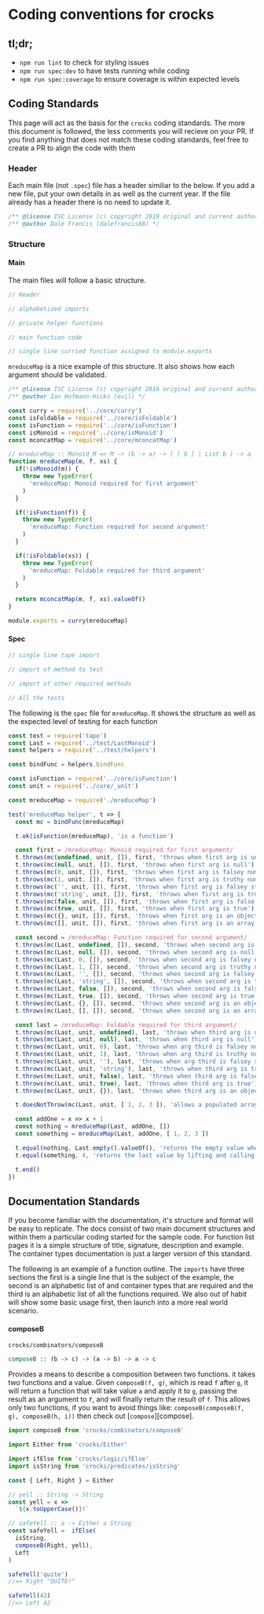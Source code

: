 # Coding conventions for crocks

## tl;dr;

* `npm run lint` to check for styling issues
* `npm run spec:dev` to have tests running while coding
* `npm run spec:coverage` to ensure coverage is within expected levels

## Coding Standards

This page will act as the basis for the `crocks` coding standards. The more
this document is followed, the less comments you will recieve on your PR. If you
find anything that does not match these coding standards, feel free to create a
PR to align the code with them

### Header

Each main file (not `.spec`) file has a header similiar to the below. If you add
a new file, put your own details in as well as the current year. If the file
already has a header there is no need to update it.

```javascript
/** @license ISC License (c) copyright 2019 original and current authors */
/** @author Dale Francis (dalefrancis88) */
```

### Structure

#### Main
The main files will follow a basic structure. 

```javascript
// Header

// alphabetized imports

// private helper functions

// main function code

// single line curried function assigned to module.exports 
```

`mreduceMap` is a nice example of this structure. It also shows how each argument
should be validated.

```javascript
/** @license ISC License (c) copyright 2016 original and current authors */
/** @author Ian Hofmann-Hicks (evil) */

const curry = require('../core/curry')
const isFoldable = require('../core/isFoldable')
const isFunction = require('../core/isFunction')
const isMonoid = require('../core/isMonoid')
const mconcatMap = require('../core/mconcatMap')

// mreduceMap :: Monoid M => M -> (b -> a) -> ( [ b ] | List b ) -> a
function mreduceMap(m, f, xs) {
  if(!isMonoid(m)) {
    throw new TypeError(
      'mreduceMap: Monoid required for first argument'
    )
  }

  if(!isFunction(f)) {
    throw new TypeError(
      'mreduceMap: Function required for second argument'
    )
  }

  if(!isFoldable(xs)) {
    throw new TypeError(
      'mreduceMap: Foldable required for third argument'
    )
  }

  return mconcatMap(m, f, xs).valueOf()
}

module.exports = curry(mreduceMap)
```

#### Spec

```javascript
// single line tape import

// import of method to test

// import of other required methods

// All the tests
```

The following is the `spec` file for `mreduceMap`. It shows the structure as
well as the expected level of testing for each function

```javascript
const test = require('tape')
const Last = require('../test/LastMonoid')
const helpers = require('../test/helpers')

const bindFunc = helpers.bindFunc

const isFunction = require('../core/isFunction')
const unit = require('../core/_unit')

const mreduceMap = require('./mreduceMap')

test('mreduceMap helper', t => {
  const mc = bindFunc(mreduceMap)

  t.ok(isFunction(mreduceMap), 'is a function')

  const first = /mreduceMap: Monoid required for first argument/
  t.throws(mc(undefined, unit, []), first, 'throws when first arg is undefined')
  t.throws(mc(null, unit, []), first, 'throws when first arg is null')
  t.throws(mc(0, unit, []), first, 'throws when first arg is falsey number')
  t.throws(mc(1, unit, []), first, 'throws when first arg is truthy number')
  t.throws(mc('', unit, []), first, 'throws when first arg is falsey string')
  t.throws(mc('string', unit, []), first, 'throws when first arg is truthy string')
  t.throws(mc(false, unit, []), first, 'throws when first arg is false')
  t.throws(mc(true, unit, []), first, 'throws when first arg is true')
  t.throws(mc({}, unit, []), first, 'throws when first arg is an object')
  t.throws(mc([], unit, []), first, 'throws when first arg is an array')

  const second = /mreduceMap: Function required for second argument/
  t.throws(mc(Last, undefined, []), second, 'throws when second arg is undefined')
  t.throws(mc(Last, null, []), second, 'throws when second arg is null')
  t.throws(mc(Last, 0, []), second, 'throws when second arg is falsey number')
  t.throws(mc(Last, 1, []), second, 'throws when second arg is truthy number')
  t.throws(mc(Last, '', []), second, 'throws when second arg is falsey string')
  t.throws(mc(Last, 'string', []), second, 'throws when second arg is truthy string')
  t.throws(mc(Last, false, []), second, 'throws when second arg is false')
  t.throws(mc(Last, true, []), second, 'throws when second arg is true')
  t.throws(mc(Last, {}, []), second, 'throws when second arg is an object')
  t.throws(mc(Last, [], []), second, 'throws when second arg is an array')

  const last = /mreduceMap: Foldable required for third argument/
  t.throws(mc(Last, unit, undefined), last, 'throws when third arg is undefined')
  t.throws(mc(Last, unit, null), last, 'throws when third arg is null')
  t.throws(mc(Last, unit, 0), last, 'throws when arg third is falsey number')
  t.throws(mc(Last, unit, 1), last, 'throws when arg third is truthy number')
  t.throws(mc(Last, unit, ''), last, 'throws when arg third is falsey string')
  t.throws(mc(Last, unit, 'string'), last, 'throws when third arg is truthy string')
  t.throws(mc(Last, unit, false), last, 'throws when third arg is false')
  t.throws(mc(Last, unit, true), last, 'throws when third arg is true')
  t.throws(mc(Last, unit, {}), last, 'throws when third arg is an object')

  t.doesNotThrow(mc(Last, unit, [ 1, 2, 3 ]), 'allows a populated array as second argument')

  const addOne = x => x + 1
  const nothing = mreduceMap(Last, addOne, [])
  const something = mreduceMap(Last, addOne, [ 1, 2, 3 ])

  t.equal(nothing, Last.empty().valueOf(), 'returns the empty value when passed an empty array')
  t.equal(something, 4, 'returns the last value by lifting and calling concat on each after running through map function')

  t.end()
})
```

## Documentation Standards

If you become familiar with the documentation, it's structure and format will
be easy to replicate. The docs consist of two main document structures and
within them a particular coding started for the sample code. For function list
pages it is a simple structure of title, signature, description and example. The
container types documentation is just a larger version of this standard.

The following is an example of a function outline. The `imports` have three
sections the first is a single line that is the subject of the example, the
second is an alphabetic list of and container types that are required and the
third is an alphabetic list of all the functions required. We also out of habit
will show some basic usage first, then launch into a more real world scenario.

#### composeB

`crocks/combinators/composeB`

```haskell
composeB :: (b -> c) -> (a -> b) -> a -> c
```

Provides a means to describe a composition between two functions. it takes two
functions and a value. Given `composeB(f, g)`, which is read `f` after `g`, it
will return a function that will take value `a` and apply it to `g`, passing the
result as an argument to `f`, and will finally return the result of `f`. This
allows only two functions, if you want to avoid things like:
`composeB(composeB(f, g), composeB(h, i))` then check
out [`compose`][compose].

```javascript
import composeB from 'crocks/combinators/composeB'

import Either from 'crocks/Either'

import ifElse from 'crocks/logic/ifElse'
import isString from 'crocks/predicates/isString'

const { Left, Right } = Either

// yell :: String -> String
const yell = x =>
  `${x.toUpperCase()}!`

// safeYell :: a -> Either a String
const safeYell =  ifElse(
  isString,
  composeB(Right, yell),
  Left
)

safeYell('quite')
//=> Right "QUITE!"

safeYell(42)
//=> Left 42
```

